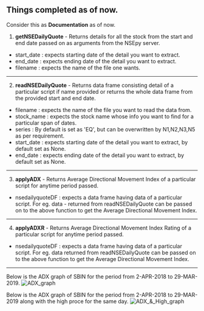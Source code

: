 ## Things completed as of now.

Consider this as **Documentation** as of now.

1. **getNSEDailyQuote** - Returns details for all the stock from the start and end date passed on as arguments from the NSEpy server.
- start_date : expects starting date of the detail you want to extract.
- end_date : expects ending date of the detail you want to extract.
- filename : expects the name of the file one wants.

---
2. **readNSEDailyQuote** - Returns data frame consisting detail of a particular script if name provided or returns the whole data frame from the provided start and end date.
- filename : expects the name of the file you want to read the data from.
- stock_name : expects the stock name whose info you want to find for a particular span of dates.
- series : By default is set as 'EQ', but can be overwritten by N1,N2,N3,N5 as per requirement.
- start_date : expects starting date of the detail you want to extract, by default set as None.
- end_date : expects ending date of the detail you want to extract, by default set as None.

---
3. **applyADX** - Returns Average Directional Movement Index of a particular script for anytime period passed.
- nsedailyquoteDF : expects a data frame having data of a particular script. For eg. data - returned from readNSEDailyQuote can be passed on to the above function to get the Average Directional Movement Index.

---
4. **applyADXR** - Returns Average Directional Movement Index Rating of a particular script for anytime period passed.
- nsedailyquoteDF : expects a data frame having data of a particular script. For eg. data returned from readNSEDailyQuote can be passed on to the above function to get the Average Directional Movement Index.

---
Below is the ADX graph of SBIN for the period from 2-APR-2018 to 29-MAR-2019.
![ADX_graph](only_adx.png)

Below is the ADX graph of SBIN for the period from 2-APR-2018 to 29-MAR-2019 along with the high proce for the same day.
![ADX_&_High_graph](adx_high.png)

